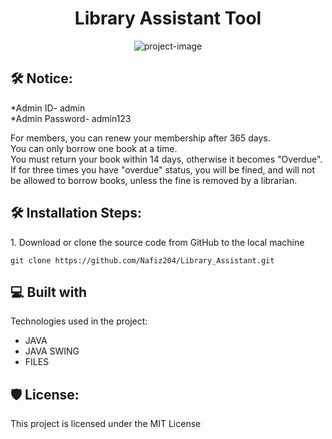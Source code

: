 <h1 align="center" id="title">Library Assistant Tool</h1>

<p align="center"><img src="https://socialify.git.ci/Nafiz204/Library_Assistant_Tool/image?issues=1&amp;language=1&amp;name=1&amp;owner=1&amp;pulls=1&amp;stargazers=1&amp;theme=Light" alt="project-image"></p>

<h2>🛠️ Notice:</h2>

*Admin ID- admin<br>
*Admin Password- admin123<br>

For members, you can renew your membership after 365 days.<br>
You can only borrow one book at a time.<br>
You must return your book within 14 days, otherwise it becomes "Overdue".<br>
If for three times you have "overdue" status, you will be fined, and will not be allowed to borrow books, unless the fine is removed by a librarian.<br>


<h2>🛠️ Installation Steps:</h2>

<p>1. Download or clone the source code from GitHub to the local machine</p>

```
git clone https://github.com/Nafiz204/Library_Assistant.git
```

  
  
<h2>💻 Built with</h2>

Technologies used in the project:

*   JAVA
*   JAVA SWING
*   FILES

<h2>🛡️ License:</h2>

This project is licensed under the MIT License
